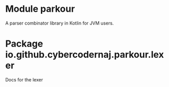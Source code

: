 # Module parkour

A parser combinator library in Kotlin for JVM users.

# Package io.github.cybercodernaj.parkour.lexer

Docs for the lexer